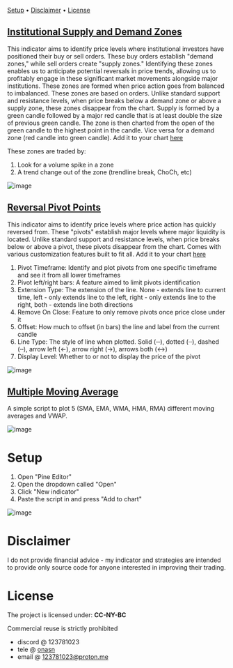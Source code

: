 [Setup](https://github.com/8pz/tradingview-indicators?tab=readme-ov-file#setup) • [Disclaimer](https://github.com/8pz/tradingview-indicators?tab=readme-ov-file#disclaimer) • [License](https://github.com/8pz/tradingview-indicators?tab=readme-ov-file#license)

## [Institutional Supply and Demand Zones](https://github.com/8pz/tradingview-indicators/blob/main/scripts/supply%20and%20demand%20zones)
This indicator aims to identify price levels where institutional investors have positioned their buy or sell orders. These buy orders establish "demand zones," while sell orders create "supply zones." Identifying these zones enables us to anticipate potential reversals in price trends, allowing us to profitably engage in these significant market movements alongside major institutions. These zones are formed when price action goes from balanced to imbalanced. These zones are based on orders. Unlike standard support and resistance levels, when price breaks below a demand zone or above a supply zone, these zones disappear from the chart. Supply is formed by a green candle followed by a major red candle that is at least double the size of previous green candle. The zone is then charted from the open of the green candle to the highest point in the candle. Vice versa for a demand zone (red candle into green candle). Add it to your chart [here](https://www.tradingview.com/script/eAO9uAu5-Institutional-Supply-and-Demand-Zones/)

These zones are traded by:
1. Look for a volume spike in a zone
2. A trend change out of the zone (trendline break, ChoCh, etc)

![image](https://github.com/8pz/tradingview-indicators/assets/70970973/371d2a81-8004-4e53-b89f-de12bdaf6bf2)

## [Reversal Pivot Points](https://github.com/8pz/tradingview-indicators/blob/main/scripts/Reversal%20Pivot%20Points) 
This indicator aims to identify price levels where price action has quickly reversed from. These "pivots" establish major levels where major liquidity is located. Unlike standard support and resistance levels, when price breaks below or above a pivot, these pivots disappear from the chart. Comes with various customization features built to fit all. Add it to your chart [here]()

1. Pivot Timeframe: Identify and plot pivots from one specific timeframe and see it from all lower timeframes
2. Pivot left/right bars: A feature aimed to limit pivots identification
3. Extension Type: The extension of the line. None - extends line to current time, left - only extends line to the left, right - only extends line to the right, both - extends line both directions
4. Remove On Close: Feature to only remove pivots once price close under it
5. Offset: How much to offset (in bars) the line and label from the current candle
6. Line Type: The style of line when plotted. Solid (─), dotted (┈), dashed (╌), arrow left (←), arrow right (→), arrows both (↔)
7. Display Level: Whether to or not to display the price of the pivot

![image](https://github.com/8pz/Tradingview-Indicators/assets/70970973/69d7abce-d2d2-46d1-9266-22ad318cbbc1)

## [Multiple Moving Average](https://github.com/8pz/tradingview-indicators/blob/main/scripts/Multiple%20Moving%20Averages) 
A simple script to plot 5 (SMA, EMA, WMA, HMA, RMA) different moving averages and VWAP.

![image](https://github.com/8pz/tradingview-indicators/assets/70970973/903b90e2-cfa3-43be-82a1-ad5330d75f67)

# Setup

1. Open "Pine Editor"
2. Open the dropdown called "Open"
3. Click "New indicator"
4. Paste the script in and press "Add to chart"

![image](https://github.com/8pz/tradingview-scripts/assets/70970973/b0e9d1bf-55da-4ab4-a3df-6396d7b980a4)

# Disclaimer

I do not provide financial advice - my indicator and strategies are intended to provide only source code for anyone interested in improving their trading. 

# License

The project is licensed under: **CC-NY-BC**

Commercial reuse is strictly prohibited

- discord @ 123781023
- tele @ [onasn](https://t.me/onasn)
- email @ 123781023@proton.me
